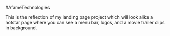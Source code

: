 
#AfameTechnologies

This is the reflection of my landing page project which will look alike a hotstar page where you can see a menu bar, logos, and a movie trailer clips in background.
